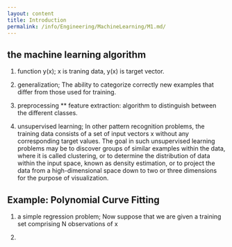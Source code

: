 ```yaml
---
layout: content
title: Introduction
permalink: /info/Engineering/MachineLearning/M1.md/
---
```

##  the machine learning algorithm
1) function y(x);
x is traning data, y(x) is target vector.

2) generalization;
The ability to categorize correctly new examples that differ from those used for training.

3)  preprocessing
** feature extraction: algorithm
 to distinguish between the different classes. 

4)  unsupervised learning;
In other pattern recognition problems, the training data consists of a set of input
 vectors x without any corresponding target values. 
 The goal in such unsupervised
 learning problems may be to discover groups of similar examples within the data,
 where it is called clustering, or to determine the distribution of data within the input
 space, known as density estimation, or to project the data from a high-dimensional
 space down to two or three dimensions for the purpose of visualization.

 ## Example: Polynomial Curve Fitting
 1) a simple regression problem;
 Now suppose that we are given a training set comprising N observations of x


 3) 
